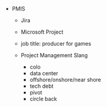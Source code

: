 - PMIS

  - Jira
  - Microsoft Project
  
  - job title: producer for games
  
  - Project Management Slang
    - colo
	- data center
	- offshore/onshore/near shore
	- tech debt
	- pivot
	- circle back
	